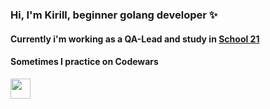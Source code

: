 ### Hi, I'm Kirill, beginner golang developer ✨
 
 #### Currently i'm working as a QA-Lead and study in [School 21](https://21-school.ru/)
 
 #### Sometimes I practice on Codewars
 <img src="https://www.codewars.com/users/jknottss/badges/large" height="32"/></h1>
